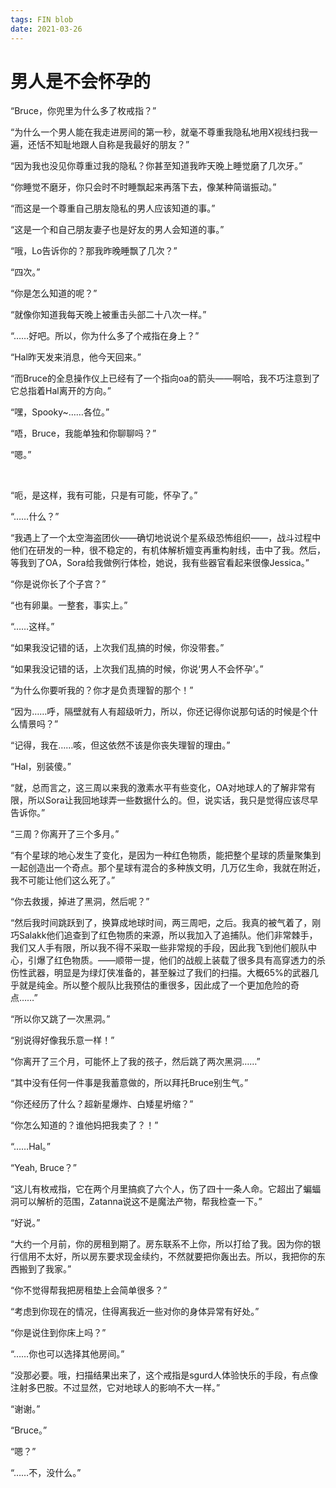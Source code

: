 ```yaml
---
tags: FIN blob
date: 2021-03-26
---
```


# 男人是不会怀孕的

“Bruce，你兜里为什么多了枚戒指？”

“为什么一个男人能在我走进房间的第一秒，就毫不尊重我隐私地用X视线扫我一遍，还恬不知耻地跟人自称是我最好的朋友？”

“因为我也没见你尊重过我的隐私？你甚至知道我昨天晚上睡觉磨了几次牙。”

“你睡觉不磨牙，你只会时不时睡飘起来再落下去，像某种简谐振动。”

“而这是一个尊重自己朋友隐私的男人应该知道的事。”

“这是一个和自己朋友妻子也是好友的男人会知道的事。”

“哦，Lo告诉你的？那我昨晚睡飘了几次？”

“四次。”

“你是怎么知道的呢？”

“就像你知道我每天晚上被重击头部二十八次一样。”

“……好吧。所以，你为什么多了个戒指在身上？”

“Hal昨天发来消息，他今天回来。”

“而Bruce的全息操作仪上已经有了一个指向oa的箭头——啊哈，我不巧注意到了它总指着Hal离开的方向。”

“嘿，Spooky~……各位。”

“唔，Bruce，我能单独和你聊聊吗？”

“嗯。”

<br>

“呃，是这样，我有可能，只是有可能，怀孕了。”

“……什么？”

“我遇上了一个太空海盗团伙——确切地说说个星系级恐怖组织——，战斗过程中他们在研发的一种，很不稳定的，有机体解析嬗变再重构射线，击中了我。然后，等我到了OA，Sora给我做例行体检，她说，我有些器官看起来很像Jessica。”

“你是说你长了个子宫？”

“也有卵巢。一整套，事实上。”

“……这样。”

“如果我没记错的话，上次我们乱搞的时候，你没带套。”

“如果我没记错的话，上次我们乱搞的时候，你说‘男人不会怀孕’。”

“为什么你要听我的？你才是负责理智的那个！”

“因为……呼，隔壁就有人有超级听力，所以，你还记得你说那句话的时候是个什么情景吗？”

“记得，我在……咳，但这依然不该是你丧失理智的理由。”

“Hal，别装傻。”

“就，总而言之，这三周以来我的激素水平有些变化，OA对地球人的了解非常有限，所以Sora让我回地球弄一些数据什么的。但，说实话，我只是觉得应该尽早告诉你。”

“三周？你离开了三个多月。”

“有个星球的地心发生了变化，是因为一种红色物质，能把整个星球的质量聚集到一起创造出一个奇点。那个星球有混合的多种族文明，几万亿生命，我就在附近，我不可能让他们这么死了。”

“你去救援，掉进了黑洞，然后呢？”

“然后我时间跳跃到了，换算成地球时间，两三周吧，之后。我真的被气着了，刚巧Salakk他们追查到了红色物质的来源，所以我加入了追捕队。他们非常棘手，我们又人手有限，所以我不得不采取一些非常规的手段，因此我飞到他们舰队中心，引爆了红色物质。——顺带一提，他们的战舰上装载了很多具有高穿透力的杀伤性武器，明显是为绿灯侠准备的，甚至躲过了我们的扫描。大概65%的武器几乎就是纯金。所以整个舰队比我预估的重很多，因此成了一个更加危险的奇点……”

“所以你又跳了一次黑洞。”

“别说得好像我乐意一样！”

“你离开了三个月，可能怀上了我的孩子，然后跳了两次黑洞……”

“其中没有任何一件事是我蓄意做的，所以拜托Bruce别生气。”

“你还经历了什么？超新星爆炸、白矮星坍缩？”

“你怎么知道的？谁他妈把我卖了？！”

“……Hal。”

“Yeah, Bruce？”

“这儿有枚戒指，它在两个月里搞疯了六个人，伤了四十一条人命。它超出了蝙蝠洞可以解析的范围，Zatanna说这不是魔法产物，帮我检查一下。”

“好说。”

“大约一个月前，你的房租到期了。房东联系不上你，所以打给了我。因为你的银行信用不太好，所以房东要求现金续约，不然就要把你轰出去。所以，我把你的东西搬到了我家。”

“你不觉得帮我把房租垫上会简单很多？”

“考虑到你现在的情况，住得离我近一些对你的身体异常有好处。”

“你是说住到你床上吗？”

“……你也可以选择其他房间。”

“没那必要。哦，扫描结果出来了，这个戒指是sgurd人体验快乐的手段，有点像注射多巴胺。不过显然，它对地球人的影响不大一样。”

“谢谢。”

“Bruce。”

“嗯？”

“……不，没什么。”

